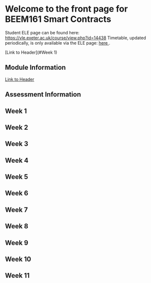 # Welcome to the front page for BEEM161 Smart Contracts

Student ELE page can be found here: https://vle.exeter.ac.uk/course/view.php?id=14438 
Timetable, updated periodically, is only available via the ELE page: <a href="https://vle.exeter.ac.uk/course/view.php?id=14438"> here </a>.


[Link to Header](#Week 1)




## Module Information
<a href="https://github.com/ca-carr/smart_contracts/blob/main/module_information.md">Link to Header</a>

## Assessment Information

## Week 1

## Week 2

## Week 3

## Week 4

## Week 5

## Week 6

## Week 7

## Week 8

## Week 9 

## Week 10 

## Week 11


